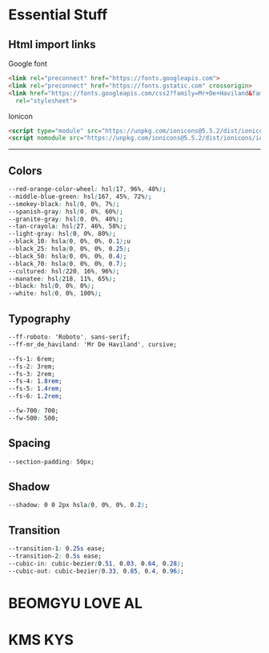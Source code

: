 # Essential Stuff

## Html import links

Google font

``` html
<link rel="preconnect" href="https://fonts.googleapis.com">
<link rel="preconnect" href="https://fonts.gstatic.com" crossorigin>
<link href="https://fonts.googleapis.com/css2?family=Mr+De+Haviland&family=Roboto:wght@400;500;700&display=swap"
  rel="stylesheet">
```

Ionicon

``` html
<script type="module" src="https://unpkg.com/ionicons@5.5.2/dist/ionicons/ionicons.esm.js"></script>
<script nomodule src="https://unpkg.com/ionicons@5.5.2/dist/ionicons/ionicons.js"></script>
```

---

## Colors

``` css
--red-orange-color-wheel: hsl(17, 96%, 48%);
--middle-blue-green: hsl(167, 45%, 72%);
--smokey-black: hsl(0, 0%, 7%);
--spanish-gray: hsl(0, 0%, 60%);
--granite-gray: hsl(0, 0%, 40%);
--tan-crayola: hsl(27, 46%, 58%);
--light-gray: hsl(0, 0%, 80%);
--black_10: hsla(0, 0%, 0%, 0.1);u
--black_25: hsla(0, 0%, 0%, 0.25);
--black_50: hsla(0, 0%, 0%, 0.4);
--black_70: hsla(0, 0%, 0%, 0.7);
--cultured: hsl(220, 16%, 96%);
--manatee: hsl(218, 11%, 65%);
--black: hsl(0, 0%, 0%);
--white: hsl(0, 0%, 100%);
```

## Typography

``` css
--ff-roboto: 'Roboto', sans-serif;
--ff-mr_de_haviland: 'Mr De Haviland', cursive;

--fs-1: 6rem;
--fs-2: 3rem;
--fs-3: 2rem;
--fs-4: 1.8rem;
--fs-5: 1.4rem;
--fs-6: 1.2rem;

--fw-700: 700;
--fw-500: 500;
```

## Spacing

``` css
--section-padding: 50px;
```

## Shadow

``` css
--shadow: 0 0 2px hsla(0, 0%, 0%, 0.2);
```

## Transition

``` css
--transition-1: 0.25s ease;
--transition-2: 0.5s ease;
--cubic-in: cubic-bezier(0.51, 0.03, 0.64, 0.28);
--cubic-out: cubic-bezier(0.33, 0.85, 0.4, 0.96);
```

<h1>BEOMGYU LOVE AL</h1>
<h1>KMS KYS</h1>
